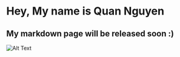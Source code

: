 # Hey, My name is Quan Nguyen
## My markdown page will be released soon :)

![Alt Text](https://giphy.com/embed/J6JazAkCVLId91L4yM)